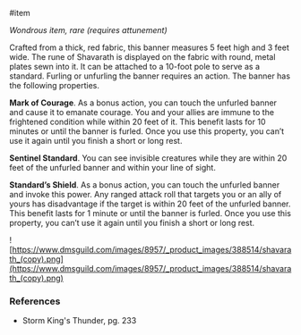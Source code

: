  #item 

*Wondrous item, rare (requires attunement)*

Crafted from a thick, red fabric, this banner measures 5 feet high and 3 feet wide. The rune of Shavarath is displayed on the fabric with round, metal plates sewn into it. It can be attached to a 10-foot pole to serve as a standard. Furling or unfurling the banner requires an action. The banner has the following properties.

**Mark of Courage**. As a bonus action, you can touch the unfurled banner and cause it to emanate courage. You and your allies are immune to the frightened condition while within 20 feet of it. This benefit lasts for 10 minutes or until the banner is furled. Once you use this property, you can’t use it again until you finish a short or long rest.

**Sentinel Standard**. You can see invisible creatures while they are within 20 feet of the unfurled banner and within your line of sight.

**Standard’s Shield**. As a bonus action, you can touch the unfurled banner and invoke this power. Any ranged attack roll that targets you or an ally of yours has disadvantage if the target is within 20 feet of the unfurled banner. This benefit lasts for 1 minute or until the banner is furled. Once you use this property, you can’t use it again until you finish a short or long rest.

![https://www.dmsguild.com/images/8957/_product_images/388514/shavarath_(copy).png](https://www.dmsguild.com/images/8957/_product_images/388514/shavarath_(copy).png)

### References

 * Storm King's Thunder, pg. 233